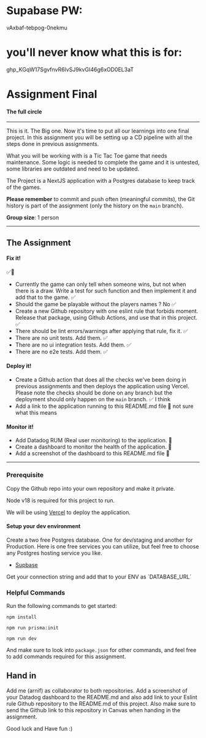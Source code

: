 # Supabase PW:
vAxbaf-tebpog-0nekmu
# you'll never know what this is for:
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


# Assignment Final

#### The full circle

---

This is it. The Big one. Now it's time to put all our learnings into one final project. In this assignment you will be setting up a CD pipeline with all the steps done in previous assignments.

What you will be working with is a Tic Tac Toe game that needs maintenance. Some logic is needed to complete the game and it is untested, some libraries are outdated and need to be updated.

The Project is a NextJS application with a Postgres database to keep track of the games.

**Please remember** to commit and push often (meaningful commits), the Git history is part of the assignment (only the history on the `main` branch).

**Group size**: 1 person

---

## The Assignment

#### **Fix it!**
✅🚫
- Currently the game can only tell when someone wins, but not when there is a draw. Write a test for such function and then implement it and add that to the game. ✅
- Should the game be playable without the players names ? No ✅
- Create a new Github repository with one eslint rule that forbids moment. Release that package, using Github Actions, and use that in this project. ✅
- There should be lint errors/warnings after applying that rule, fix it. ✅
- There are no unit tests. Add them. ✅
- There are no ui integration tests. Add them. ✅
- There are no e2e tests. Add them. ✅

#### **Deploy it!**

- Create a Github action that does all the checks we've been doing in previous assignments and then deploys the application using Vercel. Please note the checks should be done on any branch but the deployment should only happen on the `main` branch. ✅ I think
- Add a link to the application running to this README.md file 🚫 not sure what this means

#### **Monitor it!**

- Add Datadog RUM (Real user monitoring) to the application. 🚫
- Create a dashboard to monitor the health of the application. 🚫
- Add a screenshot of the dashboard to this README.md file 🚫

---

### Prerequisite

Copy the Github repo into your own repository and make it private.

Node v18 is required for this project to run.

We will be using [Vercel](https://vercel.com/) to deploy the application.

#### Setup your dev environment

Create a two free Postgres database. One for dev/staging and another for Production.
Here is one free services you can utilize, but feel free to choose any Postgres hosting service you like.

- [Supbase](https://app.supabase.com/)

Get your connection string and add that to your ENV as ´DATABASE_URL´

### Helpful Commands

Run the following commands to get started:

`npm install`

`npm run prisma:init`

`npm run dev`

And make sure to look into `package.json` for other commands, and feel free to add commands required for this assignment.

## Hand in

Add me (arnif) as collaborator to both repositories. Add a screenshot of your Datadog dashboard to the README.md and also add link to your Eslint rule Github repository to the README.md of this project.
Also make sure to send the Github link to this repository in Canvas when handing in the assignment.

Good luck and Have fun :)
